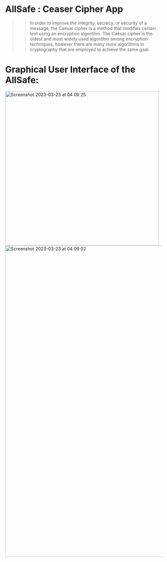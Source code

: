 # AllSafe : Ceaser Cipher App
>> In order to improve the integrity, secrecy, or security of a message, the Caesar cipher is a method that modifies certain text using an encryption  algorithm. The Caesar cipher is the oldest and most widely used algorithm among encryption techniques, however there are many more algorithms in cryptography that are employed to achieve the same goal.


# Graphical User Interface of the AllSafe:

<img width="495" alt="Screenshot 2023-03-23 at 04 09 25" src="https://user-images.githubusercontent.com/42433776/227156013-2afd06d3-9b37-4fa6-bff6-534596aa755c.png">

<img width="1000" alt="Screenshot 2023-03-23 at 04 09 02" src="https://user-images.githubusercontent.com/42433776/227155988-57f4ce59-4748-4a79-b14c-cc2e10b6644b.png">
